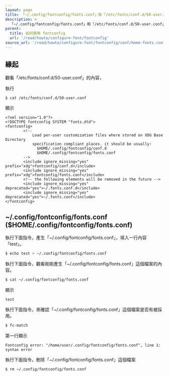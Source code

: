 ```yaml
---
layout: page
title: 「~/.config/fontconfig/fonts.conf」和「/etc/fonts/conf.d/50-user.conf」
description: >
  「~/.config/fontconfig/fonts.conf」和「/etc/fonts/conf.d/50-user.conf」
parent:
  title: 如何使用 fontconfig
  url: '/read/howto/configure-font/fontconfig'
source_url: '/read/howto/configure-font/fontconfig/conf/home-fonts.conf.md'
---
```



## 緣起

觀看「/etc/fonts/conf.d/50-user.conf」的內容，

執行

``` sh
$ cat /etc/fonts/conf.d/50-user.conf
```

顯示

```
<?xml version="1.0"?>
<!DOCTYPE fontconfig SYSTEM "fonts.dtd">
<fontconfig>
        <!--
            Load per-user customization files where stored on XDG Base Directory
            specification compliant places. it should be usually:
              $HOME/.config/fontconfig/conf.d
              $HOME/.config/fontconfig/fonts.conf
        -->
        <include ignore_missing="yes" prefix="xdg">fontconfig/conf.d</include>
        <include ignore_missing="yes" prefix="xdg">fontconfig/fonts.conf</include>
        <!-- the following elements will be removed in the future -->
        <include ignore_missing="yes" deprecated="yes">~/.fonts.conf.d</include>
        <include ignore_missing="yes" deprecated="yes">~/.fonts.conf</include>
</fontconfig>

```

## ~/.config/fontconfig/fonts.conf ($HOME/.config/fontconfig/fonts.conf)

執行下面指令，產生「~/.config/fontconfig/fonts.conf」，填入一行內容「test」。

``` sh
$ echo test > ~/.config/fontconfig/fonts.conf
```

執行下面指令，觀看剛剛產生「~/.config/fontconfig/fonts.conf」這個檔案的內容。

``` sh
$ cat ~/.config/fontconfig/fonts.conf
```

顯示

```
test
```

執行下面指令，來確認「~/.config/fontconfig/fonts.conf」這個檔案是否有被採用。

``` sh
$ fc-match
```

第一行顯示

```
Fontconfig error: "/home/user/.config/fontconfig/fonts.conf", line 1: syntax error
```

執行下面指令，刪除「~/.config/fontconfig/fonts.conf」這個檔案

``` sh
$ rm ~/.config/fontconfig/fonts.conf
```
